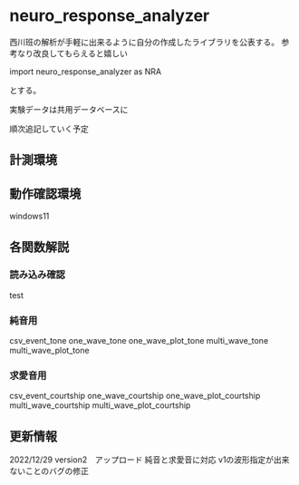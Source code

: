 # neuro_response_analyzer

西川班の解析が手軽に出来るように自分の作成したライブラリを公表する。
参考なり改良してもらえると嬉しい

import neuro_response_analyzer as NRA

とする。

実験データは共用データベースに

順次追記していく予定

##  計測環境


##  動作確認環境
windows11


##  各関数解説   
### 読み込み確認   
test

### 純音用   
csv_event_tone
one_wave_tone
one_wave_plot_tone
multi_wave_tone
multi_wave_plot_tone

### 求愛音用   
csv_event_courtship
one_wave_courtship
one_wave_plot_courtship
multi_wave_courtship
multi_wave_plot_courtship



##  更新情報   
2022/12/29
version2　アップロード
純音と求愛音に対応
v1の波形指定が出来ないことのバグの修正
